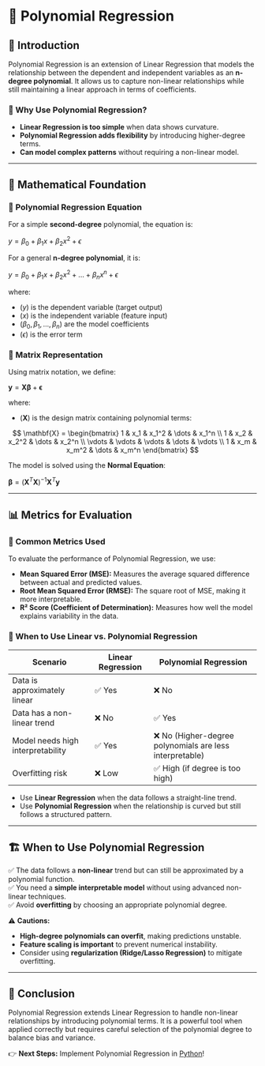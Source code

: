 # 📘 Polynomial Regression

## 📌 Introduction
Polynomial Regression is an extension of Linear Regression that models the relationship between the dependent and independent variables as an **n-degree polynomial**. It allows us to capture non-linear relationships while still maintaining a linear approach in terms of coefficients.

### 🔹 Why Use Polynomial Regression?
- **Linear Regression is too simple** when data shows curvature.
- **Polynomial Regression adds flexibility** by introducing higher-degree terms.
- **Can model complex patterns** without requiring a non-linear model.

---

## 📐 Mathematical Foundation
### 🔹 Polynomial Regression Equation
For a simple **second-degree** polynomial, the equation is:

$y = \beta_0 + \beta_1 x + \beta_2 x^2 + \epsilon$

For a general **n-degree polynomial**, it is:

$y = \beta_0 + \beta_1 x + \beta_2 x^2 + \dots + \beta_n x^n + \epsilon$

where:
- $( y )$ is the dependent variable (target output)
- $( x )$ is the independent variable (feature input)
- $( \beta_0, \beta_1, ..., \beta_n )$ are the model coefficients
- $( \epsilon )$ is the error term

### 🔹 Matrix Representation
Using matrix notation, we define:

 $\mathbf{y} = \mathbf{X} \boldsymbol{\beta} + \boldsymbol{\epsilon}$

where:
- $( \mathbf{X} )$ is the design matrix containing polynomial terms:

$$
\mathbf{X} =
\begin{bmatrix} 
1 & x_1 & x_1^2 & \dots & x_1^n \\
1 & x_2 & x_2^2 & \dots & x_2^n \\
\vdots & \vdots & \vdots & \dots & \vdots \\
1 & x_m & x_m^2 & \dots & x_m^n
\end{bmatrix}
$$




The model is solved using the **Normal Equation**:

 $\boldsymbol{\beta} = (\mathbf{X}^T \mathbf{X})^{-1} \mathbf{X}^T \mathbf{y}$


---

## 📊 Metrics for Evaluation
### 🔹 Common Metrics Used
To evaluate the performance of Polynomial Regression, we use:
- **Mean Squared Error (MSE):** Measures the average squared difference between actual and predicted values.
- **Root Mean Squared Error (RMSE):** The square root of MSE, making it more interpretable.
- **R² Score (Coefficient of Determination):** Measures how well the model explains variability in the data.

### 🔹 When to Use Linear vs. Polynomial Regression
| Scenario | Linear Regression | Polynomial Regression |
|----------|-----------------|---------------------|
| Data is approximately linear | ✅ Yes | ❌ No |
| Data has a non-linear trend | ❌ No | ✅ Yes |
| Model needs high interpretability | ✅ Yes | ❌ No (Higher-degree polynomials are less interpretable) |
| Overfitting risk | ❌ Low | ✅ High (if degree is too high) |

- Use **Linear Regression** when the data follows a straight-line trend.
- Use **Polynomial Regression** when the relationship is curved but still follows a structured pattern.

---

## 🏗️ When to Use Polynomial Regression
✅ The data follows a **non-linear** trend but can still be approximated by a polynomial function.  
✅ You need a **simple interpretable model** without using advanced non-linear techniques.  
✅ Avoid **overfitting** by choosing an appropriate polynomial degree.  

⚠️ **Cautions:**
- **High-degree polynomials can overfit**, making predictions unstable.
- **Feature scaling is important** to prevent numerical instability.
- Consider using **regularization (Ridge/Lasso Regression)** to mitigate overfitting.


---

## 📌 Conclusion
Polynomial Regression extends Linear Regression to handle non-linear relationships by introducing polynomial terms. It is a powerful tool when applied correctly but requires careful selection of the polynomial degree to balance bias and variance.

👉 **Next Steps:** Implement Polynomial Regression in [Python](/notebooks/01_Supervised_Learning/01_Regression/02_Polynomial_regression.ipynb)!








